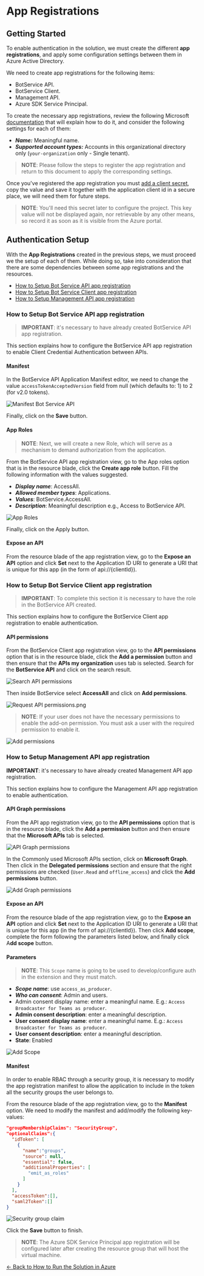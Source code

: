 # App Registrations

## Getting Started

To enable authentication in the solution, we must create the different **app registrations**, and apply some configuration settings between them in Azure Active Directory.

We need to create app registrations for the following items:
- BotService API.
- BotService Client.
- Management API.
- Azure SDK Service Principal.

To create the necessary app registrations, review the following Microsoft [documentation](https://docs.microsoft.com/en-us/azure/active-directory/develop/quickstart-register-app#register-an-application) that will explain how to do it, and consider the following settings for each of them:

- ***Name:*** Meaningful name.
- ***Supported account types:*** Accounts in this organizational directory only (`your-organization` only - Single tenant).

> **NOTE**: Please follow the steps to register the app registration and return to this document to apply the corresponding settings. 

Once you've registered the app registration you must [add a client secret](https://docs.microsoft.com/en-us/azure/active-directory/develop/quickstart-register-app#add-a-client-secret), copy the value and save it together with the application client id in a secure place, we will need them for future steps.

> **NOTE**: You'll need this secret later to configure the project. This key value will not be displayed again, nor retrievable by any other means, so record it as soon as it is visible from the Azure portal.

## Authentication Setup

With the **App Registrations** created in the previous steps, we must proceed we the setup of each of them. While doing so, take into consideration that there are some dependencies between some app registrations and the resources.

- [How to Setup Bot Service API app registration](#how-to-setup-bot-service-api-app-registration)
- [How to Setup Bot Service Client app registration](#how-to-setup-bot-service-client-app-registration)
- [How to Setup Management API app registration](#how-to-setup-management-api-app-registration)

### How to Setup Bot Service API app registration

> **IMPORTANT**: it's necessary to have already created BotService API app registration.

This section explains how to configure the BotService API app registration to enable Client Credential Authentication between APIs.

#### Manifest

In the BotService API Application Manifest editor, we need to change the value `accessTokenAcceptedVersion` field from null (which defaults to: 1) to 2 (for v2.0 tokens).

![Manifest Bot Service API](./images/manifest_botservice_api.png)

Finally, click on the **Save** button.

#### App Roles

> **NOTE**: Next, we will create a new Role, which will serve as a mechanism to demand authorization from the application.

From the BotService API app registration view, go to the App roles option that is in the resource blade, click the **Create app role** button. Fill the following information with the values suggested.

- ***Display name***: AccessAll.
- ***Allowed member types***: Applications.
- ***Values***: BotService.AccessAll.
- ***Description***: Meaningful description e.g., Access to BotService API.

![App Roles](./images/create_role_bot_service_api.png)

Finally, click on the Apply button.

#### Expose an API

From the resource blade of the app registration view, go to the **Expose an API** option and click **Set** next to the Application ID URI to generate a URI that is unique for this app (in the form of api://{clientId}).

### How to Setup Bot Service Client app registration

> **IMPORTANT**: To complete this section it is necessary to have the role in the BotService API created.

This section explains how to configure the BotService Client app registration to enable authentication.

#### API permissions

From the BotService Client app registration view, go to the **API permissions** option that is in the resource blade, click the **Add a permission** button and then ensure that the **APIs my organization** uses tab is selected. Search for the **BotService API** and click on the search result.

![Search API permissions](./images/search_api_permissions.png)

Then inside BotService select **AccessAll** and click on **Add permissions**.

![Request API permissions.png](./images/request_api_permissions.png)

> **NOTE**: If your user does not have the necessary permissions to enable the add-on permission. You must ask a user with the required permission to enable it.

![Add permissions](./images/bot_service_client_enabled_permissions.png)

### How to Setup Management API app registration

**IMPORTANT**: it's necessary to have already created Management API app registration.

This section explains how to configure the Management API app registration to enable authentication.

#### API Graph permissions

From the API app registration view, go to the **API permissions** option that is in the resource blade, click the **Add a permission** button and then ensure that the **Microsoft APIs** tab is selected.

![API Graph permissions](./images/appi_graph_permissions.png)

In the Commonly used Microsoft APIs section, click on **Microsoft Graph**. Then click in the **Delegated permissions** section and ensure that the right permissions are checked (`User.Read` and `offline_access`) and click the **Add permissions** button.

![Add Graph permissions](./images/add_graph_permissions.png)

#### Expose an API

From the resource blade of the app registration view, go to the **Expose an API** option and click **Set** next to the Application ID URI to generate a URI that is unique for this app (in the form of api://{clientId}). Then click **Add scope**, complete the form following the parameters listed below, and finally click A**dd scope** button.

#### Parameters

> **NOTE**: This `Scope` name is going to be used to develop/configure auth in the extension and they must match.

- ***Scope name***: use `access_as_producer`.
- ***Who can consent***: Admin and users.
- Admin consent display name: enter a meaningful name. E.g.: `Access Broadcaster for Teams as producer`.
- **Admin consent description**: enter a meaningful description.
- **User consent display name**: enter a meaningful name. E.g.: `Access Broadcaster for Teams as producer`.
- **User consent description**: enter a meaningful description.
- **State**: Enabled

![Add Scope](./images/management_api_add_scope.png)

#### Manifest

In order to enable RBAC through a security group, it is necessary to modify the app registration manifest to allow the application to include in the token all the security groups the user belongs to.

From the resource blade of the app registration view, go to the **Manifest** option. We need to modify the manifest and add/modify the following key-values:

```json
"groupMembershipClaims": "SecurityGroup",
"optionalClaims":{
  "idToken": [
    {
      "name":"groups",
      "source": null,
      "essential": false,
      "additionalProperties": [
        "emit_as_roles"
      ]
    }
  ],
  "accessToken":[],
  "saml2Token":[]
}
```
![Security group claim](./images/management_api_optional_claims_of_manifest.png)

Click the **Save** button to finish.

> **NOTE**: The Azure SDK Service Principal app registration will be configured later after creating the resource group that will host the virtual machine.

[← Back to How to Run the Solution in Azure](README.md#how-to-run-the-solution-in-azure)
